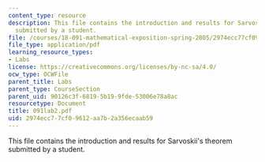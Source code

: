 ```yaml
---
content_type: resource
description: This file contains the introduction and results for Sarvoskii's theorem
  submitted by a student.
file: /courses/18-091-mathematical-exposition-spring-2005/2974ecc77cf09612aa7b2a356ecaab59_091lab2.pdf
file_type: application/pdf
learning_resource_types:
- Labs
license: https://creativecommons.org/licenses/by-nc-sa/4.0/
ocw_type: OCWFile
parent_title: Labs
parent_type: CourseSection
parent_uid: 90126c3f-6819-5b19-9fde-53006e78a8ac
resourcetype: Document
title: 091lab2.pdf
uid: 2974ecc7-7cf0-9612-aa7b-2a356ecaab59
---
```

This file contains the introduction and results for Sarvoskii's theorem submitted by a student.